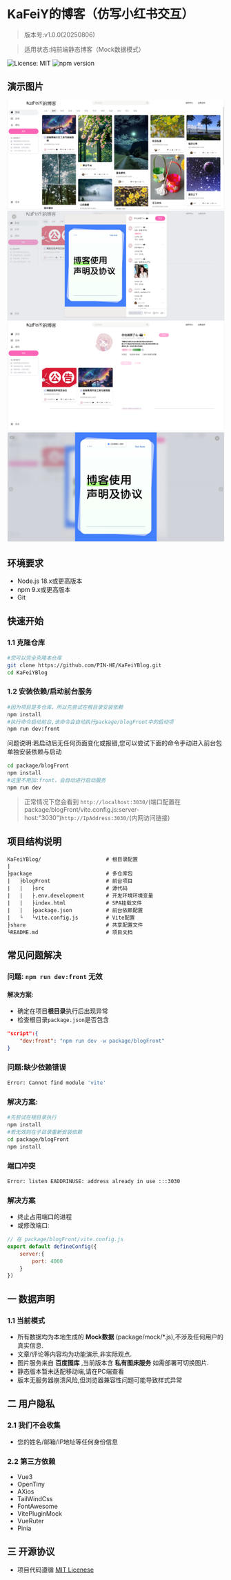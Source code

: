 # KaFeiY的博客（仿写小红书交互）
> 版本号:v1.0.0(20250806)

> 适用状态:纯前端静态博客（Mock数据模式）

![License: MIT](https://img.shields.io/badge/license-MIT-green)
![npm version](https://img.shields.io/npm/v/react)
## 演示图片
![主页截图](/package/blogFront/src/assets/Snipaste_2025-08-07_16-20-18.png)
![内容截图](/package/blogFront/src/assets/Snipaste_2025-08-07_16-21-19.png)
![个人中心](/package/blogFront/src/assets/Snipaste_2025-08-07_16-21-55.png)
![全屏查看](/package/blogFront/src/assets/Snipaste_2025-08-07_16-22-12.png)
## 环境要求
- Node.js 18.x或更高版本
- npm 9.x或更高版本
- Git
## 快速开始
### 1.1 克隆仓库
```bash
#您可以完全克隆本仓库
git clone https://github.com/PIN-HE/KaFeiYBlog.git
cd KaFeiYBlog
```
### 1.2 安装依赖/启动前台服务
```bash
#因为项目是多仓库，所以先尝试在根目录安装依赖
npm install
#执行命令启动前台,该命令会自动执行package/blogFront中的启动项
npm run dev:front
```
问题说明:若启动后无任何页面变化或报错,您可以尝试下面的命令手动进入前台包单独安装依赖与启动
```bash
cd package/blogFront
npm install 
#这里不用加:front，会自动进行启动服务
npm run dev
```
> 正常情况下您会看到 ```http://localhost:3030/```(端口配置在package/blogFront/vite.config.js:server-host:"3030")```http://IpAddress:3030/```(内网访问链接)
## 项目结构说明
```text
KaFeiYBlog/                     # 根目录配置
|
├package                        # 多仓库包
|   ├blogFront                  # 前台项目
|   |   ├src                    # 源代码
|   |   ├.env.development       # 开发环境环境变量
|   |   ├index.html             # SPA挂载文件
|   |   ├package.json           # 前台依赖配置
|   └   └vite.config.js         # Vite配置
├share                          # 共享配置文件
└README.md                      # 项目文档
```
## 常见问题解决
### 问题: ```npm run dev:front``` 无效
#### 解决方案:
- 确定在项目**根目录**执行后出现异常
- 检查根目录```package.json```是否包含
```json
"script":{
    "dev:front": "npm run dev -w package/blogFront"
}
```
### 问题:缺少依赖错误
```bash
Error: Cannot find module 'vite'
```
### 解决方案:
```bash
#先尝试在根目录执行
npm install
#若无效则在子目录重新安装依赖
cd package/blogFront
npm install
```
### 端口冲突
```bash
Error: listen EADDRINUSE: address already in use :::3030
```
### 解决方案
- 终止占用端口的进程
- 或修改端口:
```javascript
// 在 package/blogFront/vite.config.js
export default defineConfig({
    server:{
        port: 4000
    }
})

```
## 一 数据声明
### 1.1 当前模式
- 所有数据均为本地生成的 **Mock数据** (package/mock/*.js),不涉及任何用户的真实信息.
- 文章/评论等内容均为功能演示,非实际观点.
- 图片服务来自 **百度图库** ,当前版本含 **私有图床服务** 如需部署可切换图片.
- 静态版本暂未适配移动端,请在PC端查看
- 版本无服务器崩溃风险,但浏览器兼容性问题可能导致样式异常
## 二 用户隐私
### 2.1 我们不会收集
- 您的姓名/邮箱/IP地址等任何身份信息
### 2.2 第三方依赖
- Vue3
- OpenTiny
- AXios
- TailWindCss
- FontAwesome
- VitePluginMock
- VueRuter
- Pinia
## 三 开源协议
- 项目代码遵循 [MIT Licenese](http://opensource.org/licenses/MIT)

